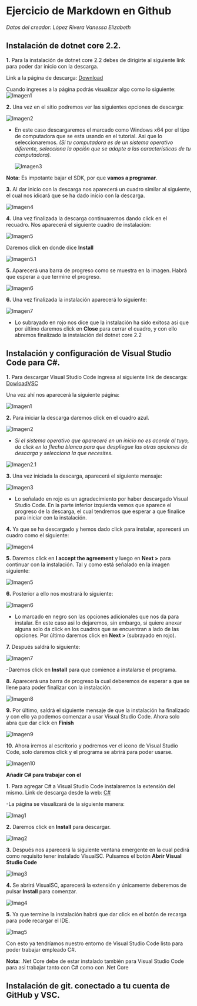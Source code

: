 # **Ejercicio de Markdown en Github**


*Datos del creador: López Rivera Vanessa Elizabeth*


## Instalación de dotnet core 2.2.

**1.** Para la instalación de dotnet core 2.2 debes de dirigirte al siguiente link para poder dar inicio con la descarga. 

Link a la página de descarga: [Download](https://dotnet.microsoft.com/download/dotnet-core/2.2) 

Cuando ingreses a la página podrás visualizar algo como lo siguiente:
   ![Imagen1](./ImagenesTuto/VisualizarPagina.jpg)

**2.** Una vez en el sitio podremos ver las siguientes opciones de descarga:

   ![Imagen2](./ImagenesTuto/05.jpg)

+ En este caso descargaremos el marcado como Windows x64 por el tipo de computadora que se esta usando en el tutorial. Asi que lo seleccionaremos. 
*(Si tu computadora es de un sistema operativo diferente, selecciona la opción que se adapte a las características de tu computadora).*

   ![Imagen3](./ImagenesTuto/06.jpg)

**Nota:** Es impotante bajar el SDK, por que **vamos a programar**. 

**3.** Al dar inicio con la descarga nos aparecerá un cuadro similar al siguiente, el cual nos idicará que se ha dado inicio con la descarga.

   ![Imagen4](./ImagenesTuto/DescargaIniciada4.jpg)

**4.** Una vez finalizada la descarga continuaremos dando click en el recuadro. Nos aparecerá el siguiente cuadro de instalación:

   ![Imagen5](./ImagenesTuto/Instalación07.jpg)

Daremos click en donde dice **Install**

   ![Imagen5.1](./ImagenesTuto/Instalación08.jpg)

**5.** Aparecerá una barra de progreso como se muestra en la imagen. Habrá que esperar a que termine el progreso.

   ![Imagen6](./ImagenesTuto/Progreso09.jpg)

**6.** Una vez finalizada la instalación aparecerá lo siguiente:

   ![Imagen7](./ImagenesTuto/Finalizada10.jpg)

+ Lo subrayado en rojo nos dice que la instalación ha sido exitosa asi que por último daremos click en **Close** para cerrar el cuadro, y con ello abremos finalizado la instalación del dotnet core 2.2

## Instalación y configuración de Visual Studio Code para C#.

**1.** Para descargar Visual Studio Code ingresa al siguiente link de descarga: [DowloadVSC](https://code.visualstudio.com/)

Una vez ahí nos aparecerá la siguiente página:

![Imagen1](./ImagenesTuto/VisualStudioPage01.jpg)

**2.** Para iniciar la descarga daremos click en el cuadro azul. 

![Imagen2](./ImagenesTuto/VisualDownload02.jpg)

+ *Si el sistema operativo que apareceré en un inicio no es acorde al tuyo, da click en la flecha blanca para que despliegue las otras opciones de descarga y selecciona la que necesites.*

![Imagen2.1](./ImagenesTuto/Despliegue21.jpg)

**3.** Una vez iniciada la descarga, aparecerá el siguiente mensaje:

![Imagen3](./ImagenesTuto/InicioDes03.jpg)

+ Lo señalado en rojo es un agradecimiento por haber descargado Visual Studio Code. En la parte inferior izquierda vemos que aparece el progreso de la descarga, el cual tendremos que esperar a que finalice para iniciar con la instalación. 

**4.** Ya que se ha descargado y hemos dado click para instalar, aparecerá un cuadro como el siguiente:

![Imagen4](./ImagenesTuto/InstaVSC04.jpg)

**5.** Daremos click en **I accept the agreement** y luego en **Next >** para continuar con la instalación. Tal y como está señalado en la imagen siguiente:

![Imagen5](./ImagenesTuto/InstaVSC05.jpg)

**6.** Posterior a ello nos mostrará lo siguiente:

![Imagen6](./ImagenesTuto/Continuar05.jpg)

+ Lo marcado en negro son las opciones adicionales que nos da para instalar. En este caso asi lo dejaremos, sin embargo, si quiere anexar alguna solo da click en los cuadros que se encuentran a lado de las opciones. Por último daremos click en **Next >** (subrayado en rojo).

**7.** Después saldrá lo siguiente:

![Imagen7](./ImagenesTuto/Continuar06.jpg)

-Daremos click en **Install** para que comience a instalarse el programa.

**8.** Aparecerá una barra de progreso la cual deberemos de esperar a que se llene para poder finalizar con la instalación.

![Imagen8](./ImagenesTuto/ProgresoVSC07.jpg)

**9.** Por último, saldrá el siguiente mensaje de que la instalación ha finalizado y con ello ya podemos comenzar a usar Visual Studio Code. Ahora solo abra que dar click en **Finish**

![Imagen9](./ImagenesTuto/FinalVSC08.jpg)

**10.** Ahora iremos al escritorio y podremos ver el icono de Visual Studio Code, solo daremos click y el programa se abrirá para poder usarse.

![Imagen10](./ImagenesTuto/LogoVSC10.jpg)

**Añadir C# para trabajar con el**

**1.** Para agregar C# a Visual Studio Code instalaremos la extensión del mismo.
Link de descarga desde la web: [C#](https://marketplace.visualstudio.com/items?itemName=ms-vscode.csharp)

-La página se visualizará de la siguiente manera:

![Imag1](./ImagenesTuto/InstalarC#.jpg)

**2.** Daremos click en **Install** para descargar.

![Imag2](./ImagenesTuto/InstallC#.jpg)

**3.** Después nos aparecerá la siguiente ventana emergente en la cual pedirá como requisito tener instalado VisualSC. Pulsamos el botón **Abrir Visual Studio Code**

![Imag3](./ImagenesTuto/PermisoC#.jpg)

**4.** Se abrirá VisualSC, aparecerá la extensión y únicamente deberemos de pulsar **Install** para comenzar.

![Imag4](./ImagenesTuto/CercasC#.jpg)

**5.** Ya que termine la instalación habrá que dar click en el botón de recarga para pode recargar el IDE.

![Imag5](./ImagenesTuto/RecargaC#.jpg)

Con esto ya tendríamos nuestro entorno de Visual Studio Code listo para poder trabajar empleado C#. 

**Nota:** .Net Core debe de estar instalado también para Visual Studio Code para asi trabajar tanto con C# como con .Net Core

## Instalación de git. conectado a tu cuenta de GitHub y VSC.
